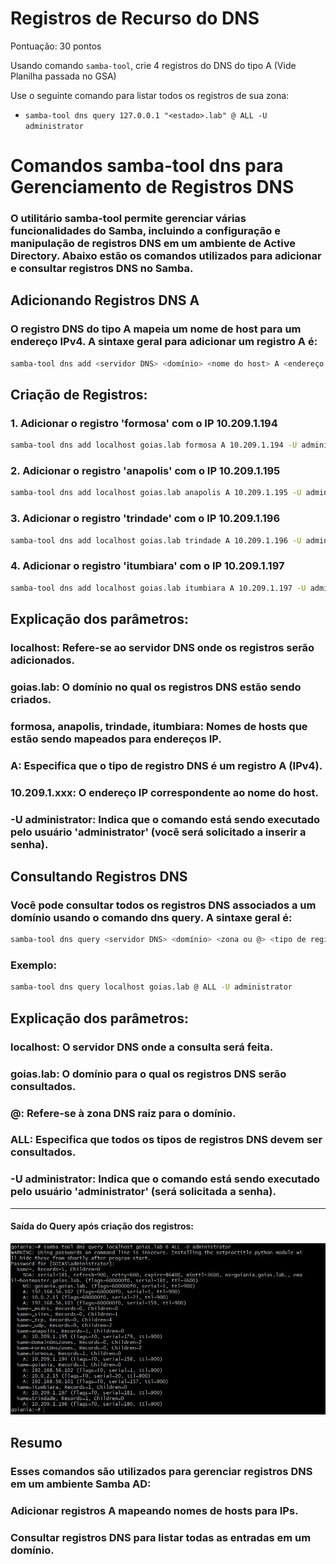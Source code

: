 # Registros de Recurso do DNS

Pontuação: 30 pontos
 
Usando comando `samba-tool`, crie 4 registros do DNS do tipo A (Vide Planilha passada no GSA)


Use o seguinte comando para listar todos os registros de sua zona:

- `samba-tool dns query 127.0.0.1 "<estado>.lab" @ ALL -U administrator`

# Comandos samba-tool dns para Gerenciamento de Registros DNS

### O utilitário samba-tool permite gerenciar várias funcionalidades do Samba, incluindo a configuração e manipulação de registros DNS em um ambiente de Active Directory. Abaixo estão os comandos utilizados para adicionar e consultar registros DNS no Samba.

## Adicionando Registros DNS A

### O registro DNS do tipo A mapeia um nome de host para um endereço IPv4. A sintaxe geral para adicionar um registro A é:

```bash
samba-tool dns add <servidor DNS> <domínio> <nome do host> A <endereço IPv4> -U <usuário>
```

## Criação de Registros:

### 1. Adicionar o registro 'formosa' com o IP 10.209.1.194
```bash
samba-tool dns add localhost goias.lab formosa A 10.209.1.194 -U administrator
```

### 2. Adicionar o registro 'anapolis' com o IP 10.209.1.195
```bash
samba-tool dns add localhost goias.lab anapolis A 10.209.1.195 -U administrator
```

### 3. Adicionar o registro 'trindade' com o IP 10.209.1.196
```bash
samba-tool dns add localhost goias.lab trindade A 10.209.1.196 -U administrator
```

### 4. Adicionar o registro 'itumbiara' com o IP 10.209.1.197
```bash
samba-tool dns add localhost goias.lab itumbiara A 10.209.1.197 -U administrator
```


## Explicação dos parâmetros:

### localhost: Refere-se ao servidor DNS onde os registros serão adicionados.

### goias.lab: O domínio no qual os registros DNS estão sendo criados.

### formosa, anapolis, trindade, itumbiara: Nomes de hosts que estão sendo mapeados para endereços IP.

### A: Especifica que o tipo de registro DNS é um registro A (IPv4).

### 10.209.1.xxx: O endereço IP correspondente ao nome do host.

### -U administrator: Indica que o comando está sendo executado pelo usuário 'administrator' (você será solicitado a inserir a senha).


## Consultando Registros DNS

### Você pode consultar todos os registros DNS associados a um domínio usando o comando dns query. A sintaxe geral é:
```bash
samba-tool dns query <servidor DNS> <domínio> <zona ou @> <tipo de registro> -U <usuário>
```

### Exemplo:
```bash
samba-tool dns query localhost goias.lab @ ALL -U administrator
```

## Explicação dos parâmetros:

### localhost: O servidor DNS onde a consulta será feita.

### goias.lab: O domínio para o qual os registros DNS serão consultados.

### @: Refere-se à zona DNS raiz para o domínio.

### ALL: Especifica que todos os tipos de registros DNS devem ser consultados.

### -U administrator: Indica que o comando está sendo executado pelo usuário 'administrator' (será solicitada a senha).  

---
#### Saída do Query após criação dos registros:
![](query.jpeg)


## Resumo

### Esses comandos são utilizados para gerenciar registros DNS em um ambiente Samba AD:

### Adicionar registros A mapeando nomes de hosts para IPs.

### Consultar registros DNS para listar todas as entradas em um domínio.

